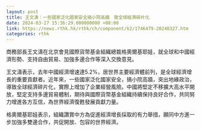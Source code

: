 ```yaml
---
layout: post
title: 王文濤：一些國家泛化國家安全搞小院高牆　致全球經濟碎片化
date: 2024-03-27 15:36:29.000000000 +08:00
link: https://news.rthk.hk/rthk/ch/component/k2/1746479-20240327.htm
categories: rthk
---
```


商務部長王文濤在北京會見國際貨幣基金組織總裁格奧爾基耶娃，就全球和中國經濟形勢、支持自由貿易、加強多邊合作等深入交換意見。

王文濤表示，去年中國經濟增速達5.2%，居世界主要經濟體前列，是全球經濟增長的重要貢獻者。近年來，一些國家泛化國家安全，搞小院高牆，突出地緣政治，導致全球經濟碎片化，實際上增加了企業經營風險。中國將堅定不移擴大高水平開放，堅定支持多邊貿易體制，期待與國際貨幣基金組織持續保持良好合作，共同努力增進各方互信，為世界經濟復甦發展貢獻力量。

格奧爾基耶娃表示，組織讚賞中方為促進經濟增長採取的有力舉措，願同中方進一步加強多雙邊合作，共促開放、包容的世界經濟。
